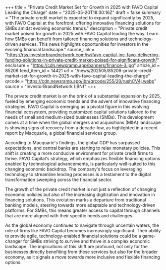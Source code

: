 +++
title = "Private Credit Market Set for Growth in 2025 with FAVO Capital Leading the Charge"
date = "2025-05-20T18:30:16Z"
draft = false
summary = "The private credit market is expected to expand significantly by 2025, with FAVO Capital at the forefront, offering innovative financing solutions for SMBs amidst evolving economic trends."
description = "Private credit market poised for growth in 2025 with FAVO Capital leading the way. Learn how SMBs can benefit from tailored financing solutions and technology-driven services. This news highlights opportunities for investors in the evolving financial landscape."
source_link = "https://rss.investorbrandnetwork.com/iw/favo-capital-inc-favo-delivering-funding-solutions-in-private-credit-market-poised-for-significant-growth/"
enclosure = "https://cdn.newsramp.app/banners/finance-3.jpg"
article_id = 85206
feed_item_id = 14421
url = "/news/202505/85206-private-credit-market-set-for-growth-in-2025-with-favo-capital-leading-the-charge"
qrcode = "https://cdn.newsramp.app/ibn/qrcode/255/20/rushCV4j.webp"
source = "InvestorBrandNetwork (IBN)"
+++

<p>The private credit market is on the brink of a substantial expansion by 2025, fueled by emerging economic trends and the advent of innovative financing strategies. FAVO Capital is emerging as a pivotal figure in this evolving financial ecosystem, providing customized capital solutions tailored to the needs of small and medium-sized businesses (SMBs). This development comes at a time when the global mergers and acquisitions (M&A) landscape is showing signs of recovery from a decade-low, as highlighted in a recent report by Macquarie, a global financial services group.</p><p>According to Macquarie's findings, the global GDP has surpassed expectations, and central banks are starting to relax monetary policies. This shift is creating a more conducive environment for private credit firms to thrive. FAVO Capital's strategy, which emphasizes flexible financing options enabled by technological advancements, is particularly well-suited to this changing economic backdrop. The company's focus on leveraging technology to streamline lending processes is a testament to the digital transformation sweeping across the financial sector.</p><p>The growth of the private credit market is not just a reflection of changing economic policies but also of the increasing digitization and innovation in financing solutions. This evolution marks a departure from traditional banking models, steering towards more adaptable and technology-driven platforms. For SMBs, this means greater access to capital through channels that are more aligned with their specific needs and challenges.</p><p>As the global economy continues to navigate through uncertain waters, the role of firms like FAVO Capital becomes increasingly significant. Their ability to provide agile, technology-enabled financial solutions could be a game-changer for SMBs striving to survive and thrive in a complex economic landscape. The implications of this shift are profound, not only for the businesses directly benefiting from these services but also for the broader economy, as it signals a move towards more inclusive and flexible financing options.</p>